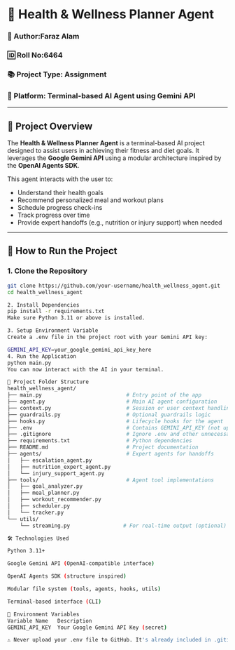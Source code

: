 # 🧠 Health & Wellness Planner Agent

### 👤 Author:Faraz Alam

### 🆔 Roll No:6464

### 📚 Project Type: Assignment

### 💼 Platform: Terminal-based AI Agent using Gemini API

---

## 📌 Project Overview

The **Health & Wellness Planner Agent** is a terminal-based AI project designed to assist users in achieving their fitness and diet goals. It leverages the **Google Gemini API** using a modular architecture inspired by the **OpenAI Agents SDK**.

This agent interacts with the user to:

- Understand their health goals
- Recommend personalized meal and workout plans
- Schedule progress check-ins
- Track progress over time
- Provide expert handoffs (e.g., nutrition or injury support) when needed

---

## 🚀 How to Run the Project

### 1. Clone the Repository

```bash
git clone https://github.com/your-username/health_wellness_agent.git
cd health_wellness_agent

2. Install Dependencies
pip install -r requirements.txt
Make sure Python 3.11 or above is installed.

3. Setup Environment Variable
Create a .env file in the project root with your Gemini API key:

GEMINI_API_KEY=your_google_gemini_api_key_here
4. Run the Application
python main.py
You can now interact with the AI in your terminal.

📁 Project Folder Structure
health_wellness_agent/
├── main.py                           # Entry point of the app
├── agent.py                          # Main AI agent configuration
├── context.py                        # Session or user context handling
├── guardrails.py                     # Optional guardrails logic
├── hooks.py                          # Lifecycle hooks for the agent
├── .env                              # Contains GEMINI_API_KEY (not uploaded to GitHub)
├── .gitignore                        # Ignore .env and other unnecessary files
├── requirements.txt                  # Python dependencies
├── README.md                         # Project documentation
├── agents/                           # Expert agents for handoffs
│   ├── escalation_agent.py
│   ├── nutrition_expert_agent.py
│   └── injury_support_agent.py
├── tools/                            # Agent tool implementations
│   ├── goal_analyzer.py
│   ├── meal_planner.py
│   ├── workout_recommender.py
│   ├── scheduler.py
│   └── tracker.py
└── utils/
    └── streaming.py                 # For real-time output (optional)

🛠 Technologies Used

Python 3.11+

Google Gemini API (OpenAI-compatible interface)

OpenAI Agents SDK (structure inspired)

Modular file system (tools, agents, hooks, utils)

Terminal-based interface (CLI)

🔐 Environment Variables
Variable Name	Description
GEMINI_API_KEY	Your Google Gemini API Key (secret)

⚠️ Never upload your .env file to GitHub. It's already included in .gitignore.
```
